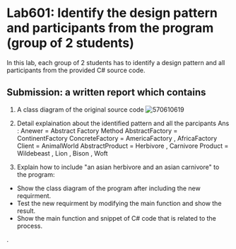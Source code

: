 # Lab601: Identify the design pattern and participants from the program (group of 2 students)

In this lab, each group of 2 students has to identify a design pattern and all participants 
from the provided C# source code. 

## Submission: a written report which contains

1. A class diagram of the original source code
![570610619](http://www.mx7.com/i/7b0/AzWaPp.jpg)

2. Detail explaination about the identified pattern and all the parcipants
	Ans : Anewer = Abstract  Factory Method 
			AbstractFactory = ContinentFactory
			ConcreteFactory = AmericaFactory , AfricaFactory
			Client = AnimalWorld
			AbstractProduct = Herbivore , Carnivore
			Product = Wildebeast , Lion , Bison , Woft

3. Explain how to include "an asian herbivore and an asian carnivore" to the program: 
  - Show the class diagram of the program after including the new requirment.
  - Test the new requirment by modifying the main function and show the result.
  - Show the main function and snippet of C# code that is related to the process.

  .
